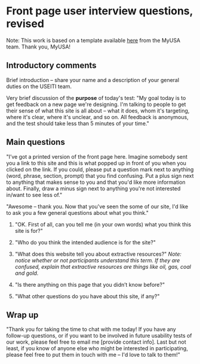 # Front page user interview questions, revised

Note: This work is based on a template available [here](https://myusa.hackpad.com/Template-Onsite-User-Interview-Questions-y08pqBL0EvA) from the MyUSA team. Thank you, MyUSA!


## Introductory comments

Brief introduction – share your name and a description of your general duties on the USEITI team.

Very brief discussion of the **purpose** of today's test:  "My goal today is to get feedback on a new page we're designing. I'm talking to people to get their sense of what this site is all about – what it does, whom it's targeting, where it's clear, where it's unclear, and so on. All feedback is anonymous, and the test should take less than 5 minutes of your time."


## Main questions

"I’ve got a printed version of the front page here. Imagine somebody sent you a link to this site and this is what popped up in front of you when you clicked on the link. If you could, please put a question mark next to anything (word, phrase, section, prompt) that you find confusing. Put a plus sign next to anything that makes sense to you and that you'd like more information about. Finally, draw a minus sign next to anything you're not interested in/want to see less of."

"Awesome – thank you. Now that you've seen the some of our site, I'd like to ask you a few general questions about what you think."

1. "OK. First of all, can you tell me (in your own words) what you think this site is for?" 

2. "Who do you think the intended audience is for the site?"

3. "What does this website tell you about extractive resources?" _Note: notice whether or not participants understand this term. If they are confused, explain that extractive resources are things like oil, gas, coal and gold._

3. "Is there anything on this page that you didn’t know before?"

4. "What other questions do you have about this site, if any?"


## Wrap up

"Thank you for taking the time to chat with me today! If you have any follow-up questions, or if you want to be involved in future usability tests of our work, please feel free to email me [provide contact info]. Last but not least, if you know of anyone else who might be interested in participating, please feel free to put them in touch with me – I'd love to talk to them!"
